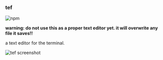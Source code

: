 ### tef
![npm](https://img.shields.io/npm/v/npm.svg)

**warning: do not use this as a proper text editor yet. it will overwrite any
file it saves!!**

a text editor for the terminal.

![tef screenshot](http://i.imgur.com/f5SRNua.png)


